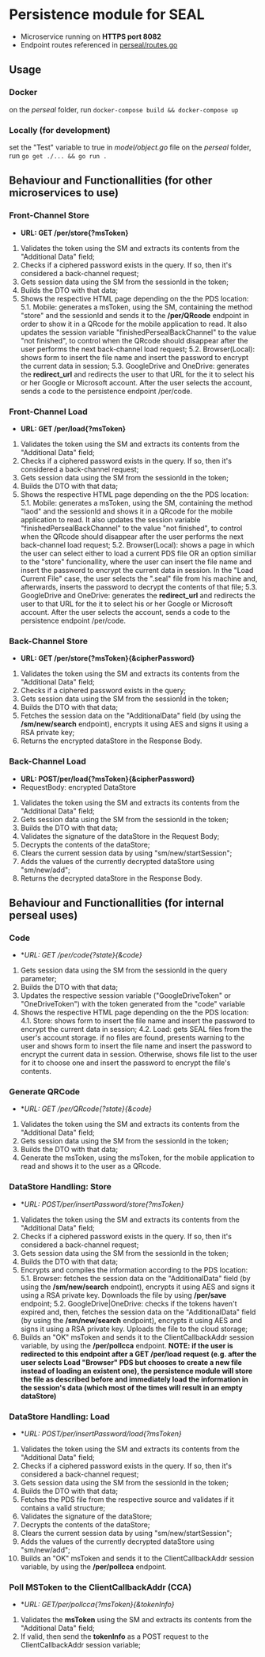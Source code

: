 # Persistence module for SEAL
* Microservice running on **HTTPS port 8082**
* Endpoint routes referenced in [perseal/routes.go](perseal/routes.go)

## Usage

### Docker
on the *perseal* folder, run  `docker-compose build && docker-compose up`

### Locally (for development)
set the "Test" variable to true in *model/object.go* file 
on the *perseal* folder, run `go get ./... && go run .`

## Behaviour and Functionallities (for other microservices to use)

### Front-Channel Store
* **URL: GET /per/store{?msToken}**

1. Validates the token using the SM and extracts its contents from the "Additional Data" field;
2. Checks if a ciphered password exists in the query. If so, then it's considered a back-channel request;
3. Gets session data using the SM from the sessionId in the token;
4. Builds the DTO with that data;
5. Shows the respective HTML page depending on the the PDS location:
    5.1.  Mobile: generates a msToken, using the SM, containing the method "store" and the sessionId and sends it to the **/per/QRcode** endpoint in order to show it in a QRcode for the mobile application to read. It also updates the session variable "finishedPersealBackChannel" to the value "not finished", to control when the QRcode should disappear after the user performs the next back-channel load request;
    5.2.  Browser(Local): shows form to insert the file name and insert the password to encrypt the current data in session;
    5.3.  GoogleDrive and OneDrive: generates the **redirect_url** and redirects the user to that URL for the it to select his or her Google or Microsoft account. After the user selects the account, sends a code to the persistence endpoint /per/code.

### Front-Channel Load
* **URL: GET /per/load{?msToken}**

1. Validates the token using the SM and extracts its contents from the "Additional Data" field;
2. Checks if a ciphered password exists in the query. If so, then it's considered a back-channel request;
3. Gets session data using the SM from the sessionId in the token;
4. Builds the DTO with that data;
5. Shows the respective HTML page depending on the the PDS location:
    5.1.  Mobile: generates a msToken, using the SM, containing the method "laod" and the sessionId and shows it in a QRcode for the mobile application to read. It also updates the session variable "finishedPersealBackChannel" to the value "not finished", to control when the QRcode should disappear after the user performs the next back-channel load request;
    5.2.  Browser(Local): shows a page in which the user can select either to load a current PDS file OR an option similiar to the "store" funcionallity, where the user can insert the file name and insert the password to encrypt the current data in session. In the "Load Current File" case, the user selects the ".seal" file from his machine and, afterwards, inserts the password to decrypt the contents of that file;
    5.3.  GoogleDrive and OneDrive: generates the **redirect_url** and redirects the user to that URL for the it to select his or her Google or Microsoft account. After the user selects the account, sends a code to the persistence endpoint /per/code.
    
### Back-Channel Store
* **URL: GET /per/store{?msToken}{&cipherPassword}**

1. Validates the token using the SM and extracts its contents from the "Additional Data" field;
2. Checks if a ciphered password exists in the query;
3. Gets session data using the SM from the sessionId in the token;
4. Builds the DTO with that data;
5. Fetches the session data on the "AdditionalData" field (by using the **/sm/new/search** endpoint), encrypts it using AES and signs it using a RSA private key;
6. Returns the encrypted dataStore in the Response Body.

### Back-Channel Load
* **URL: POST/per/load{?msToken}{&cipherPassword}**
* RequestBody: encrypted DataStore

1. Validates the token using the SM and extracts its contents from the "Additional Data" field;
2. Gets session data using the SM from the sessionId in the token;
3. Builds the DTO with that data;
4. Validates the signature of the dataStore in the Request Body;
5. Decrypts the contents of the dataStore;
6. Clears the current session data by using "sm/new/startSession";
7. Adds the values of the currently decrypted dataStore using "sm/new/add";
8. Returns the decrypted dataStore in the Response Body.

## Behaviour and Functionallities (for internal perseal uses)

### Code
* **URL: GET /per/code{?state}{&code}*

1. Gets session data using the SM from the sessionId in the query parameter;
2. Builds the DTO with that data;
3. Updates the respective session variable ("GoogleDriveToken" or "OneDriveToken") with the token generated from the "code" variable
4. Shows the respective HTML page depending on the the PDS location:
    4.1.  Store:  shows form to insert the file name and insert the password to encrypt the current data in session;
    4.2.  Load:  gets SEAL files from the user's account storage. if no files are found, presents warning to the user and shows form to insert the file name and insert the password to encrypt the current data in session. Otherwise, shows file list to the user for it to choose one and insert the password to encrypt the file's contents.
 
### Generate QRCode
* **URL: GET /per/QRcode{?state}{&code}*

1. Validates the token using the SM and extracts its contents from the "Additional Data" field;
2. Gets session data using the SM from the sessionId in the token;
3. Builds the DTO with that data;
4. Generate the msToken, using the msToken, for the mobile application to read and shows it to the user as a QRcode.

### DataStore Handling: Store
* **URL: POST/per/insertPassword/store{?msToken}*

1. Validates the token using the SM and extracts its contents from the "Additional Data" field;
2. Checks if a ciphered password exists in the query. If so, then it's considered a back-channel request;
3. Gets session data using the SM from the sessionId in the token;
4. Builds the DTO with that data;
5. Encrypts and compiles the information according to the PDS location:
    5.1. Browser: fetches the session data on the "AdditionalData" field (by using the **/sm/new/search** endpoint), encrypts it using AES and signs it using a RSA private key. Downloads the file by using **/per/save** endpoint;
    5.2. GoogleDrive|OneDrive: checks if the tokens haven't expired and, then, fetches the session data on the "AdditionalData" field (by using the **/sm/new/search** endpoint), encrypts it using AES and signs it using a RSA private key. Uploads the file to the cloud storage;
6. Builds an "OK" msToken and sends it to the ClientCallbackAddr session variable, by using the **/per/pollcca** endpoint.
**NOTE: if the user is redirected to this endpoint after a GET /per/load request (e.g. after the user selects Load "Browser" PDS but chooses to create a new file instead of loading an existent one), the persistence module will store the file as described before and immediately load the information in the session's data (which most of the times will result in an empty dataStore)**

### DataStore Handling: Load
* **URL: POST/per/insertPassword/load{?msToken}*

1. Validates the token using the SM and extracts its contents from the "Additional Data" field;
2. Checks if a ciphered password exists in the query. If so, then it's considered a back-channel request;
3. Gets session data using the SM from the sessionId in the token;
4. Builds the DTO with that data;
5. Fetches the PDS file from the respective source and validates if it contains a valid structure;
6. Validates the signature of the dataStore;
7. Decrypts the contents of the dataStore;
8. Clears the current session data by using "sm/new/startSession";
9. Adds the values of the currently decrypted dataStore using "sm/new/add";
10.  Builds an "OK" msToken and sends it to the ClientCallbackAddr session variable, by using the **/per/pollcca** endpoint.

### Poll MSToken to the ClientCallbackAddr (CCA)
* **URL: GET/per/pollcca{?msToken}{&tokenInfo}*

1. Validates the **msToken** using the SM and extracts its contents from the "Additional Data" field;
2. If valid, then send the **tokenInfo** as a POST request to the ClientCallbackAddr session variable;



